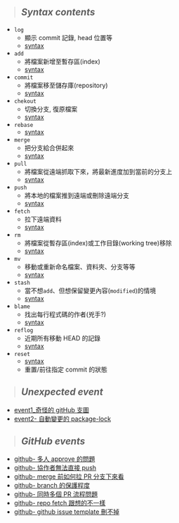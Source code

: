 > ## **_Syntax contents_**

- `log`
  - 顯示 commit 記錄, head 位置等
  - [syntax](./notes/git_log.md)
- `add`
  - 將檔案新增至暫存區(index)
  - [syntax](./notes/git_add.md)
- `commit`
  - 將檔案移至儲存庫(repository)
  - [syntax](./notes/git_commit.md)
- `chekout`
  - 切換分支, 復原檔案
  - [syntax]()
- `rebase`
  - [syntax]()
- `merge`
  - 把分支給合併起來
  - [syntax](./notes/git_merge.md)
- `pull`
  - 將檔案從遠端抓取下來，將最新進度加到當前的分支上
  - [syntax](./notes/git_pull.md)
- `push`
  - 將本地的檔案推到遠端或刪除遠端分支
  - [syntax](./notes/git_push.md)
- `fetch`
  - 拉下遠端資料
  - [syntax](./notes/git_fetch.md)
- `rm`
  - 將檔案從暫存區(index)或工作目錄(working tree)移除
  - [syntax](./notes/git_rm.md)
- `mv`
  - 移動或重新命名檔案、資料夾、分支等等
  - [syntax](./notes/git_mv.md)
- `stash`
  - 當不想`add`、但想保留變更內容(`modified`)的情境
  - [syntax](./notes/git_stash.md)
- `blame`
  - 找出每行程式碼的作者(兇手?)
  - [syntax]()
- `reflog`
  - 近期所有移動 HEAD 的記錄
  - [syntax](./notes/git_reflog.md)
- `reset`
  - [syntax](./notes/git_reset.md)
  - 重置/前往指定 commit 的狀態

> ## **_Unexpected event_**

- [event1\_奇怪的 gitHub 支圖](./unexpected_events/event-1.md)
- [event2- 自動變更的 package-lock](./unexpected_events/event-2.md)

> ## **_GitHub events_**

- [github- 多人 approve 的問題](./github/)
- [github- 協作者無法直接 push](./github/)
- [github- merge 前如何拉 PR 分支下來看](./github/github_reviewPR.md)
- [github- branch 的保護程度](./github/)
- [github- 同時多個 PR 流程問題](./github/)
- [github- repo fetch 跟想的不一樣](./github/)
- [github- github issue template 刪不掉](./github/)
